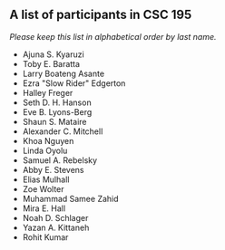 A list of participants in CSC 195
---------------------------------

*Please keep this list in alphabetical order by last name.*

* Ajuna S. Kyaruzi
* Toby E. Baratta
* Larry Boateng Asante
* Ezra "Slow Rider" Edgerton
* Halley Freger
* Seth D. H. Hanson
* Eve B. Lyons-Berg
* Shaun S. Mataire
* Alexander C. Mitchell
* Khoa Nguyen
* Linda Oyolu
* Samuel A. Rebelsky
* Abby E. Stevens
* Elias Mulhall
* Zoe Wolter
* Muhammad Samee Zahid
* Mira E. Hall
* Noah D. Schlager
* Yazan A. Kittaneh
* Rohit Kumar
